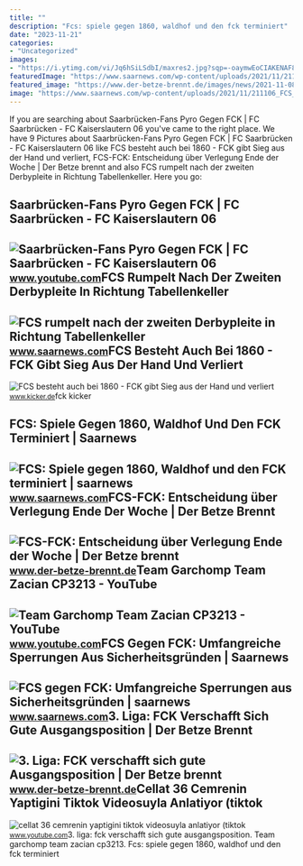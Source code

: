 ```yaml
---
title: ""
description: "Fcs: spiele gegen 1860, waldhof und den fck terminiert"
date: "2023-11-21"
categories:
- "Uncategorized"
images:
- "https://i.ytimg.com/vi/Jq6hSiLSdbI/maxres2.jpg?sqp=-oaymwEoCIAKENAF8quKqQMcGADwAQH4AZYDgALQBYoCDAgAEAEYZSBXKEUwDw==&amp;rs=AOn4CLC7j1FDNMebP_9Zy31ON9k9_G0liA"
featuredImage: "https://www.saarnews.com/wp-content/uploads/2021/11/211106_fcs_fck_m6_fcs_fans-scaled.jpg"
featured_image: "https://www.der-betze-brennt.de/images/news/2021-11-08-derby-jubel-fcs-fck.jpg"
image: "https://www.saarnews.com/wp-content/uploads/2021/11/211106_FCS_FCK_Pius-scaled.jpg"
---
```


If you are searching about Saarbrücken-Fans Pyro Gegen FCK | FC Saarbrücken - FC Kaiserslautern 06 you've came to the right place. We have 9 Pictures about Saarbrücken-Fans Pyro Gegen FCK | FC Saarbrücken - FC Kaiserslautern 06 like FCS besteht auch bei 1860 - FCK gibt Sieg aus der Hand und verliert, FCS-FCK: Entscheidung über Verlegung Ende der Woche | Der Betze brennt and also FCS rumpelt nach der zweiten Derbypleite in Richtung Tabellenkeller. Here you go:

Saarbrücken-Fans Pyro Gegen FCK | FC Saarbrücken - FC Kaiserslautern 06
-----------------------------------------------------------------------

 ![Saarbrücken-Fans Pyro Gegen FCK | FC Saarbrücken - FC Kaiserslautern 06](https://i.ytimg.com/vi/1sc4BGFpiJc/maxresdefault.jpg) <small>www.youtube.com</small>FCS Rumpelt Nach Der Zweiten Derbypleite In Richtung Tabellenkeller
-------------------------------------------------------------------

 ![FCS rumpelt nach der zweiten Derbypleite in Richtung Tabellenkeller](https://www.saarnews.com/wp-content/uploads/2021/11/211106_fcs_fck_m6_fcs_fans-scaled.jpg) <small>www.saarnews.com</small>FCS Besteht Auch Bei 1860 - FCK Gibt Sieg Aus Der Hand Und Verliert
-------------------------------------------------------------------

 ![FCS besteht auch bei 1860 - FCK gibt Sieg aus der Hand und verliert](https://derivates.kicker.de/image/upload/x_196,y_0,w_2823,h_1587,c_crop/w_1000,h_563,q_auto/ujwgbvw0ivrksp5bw7mm.jpg) <small>www.kicker.de</small>fck kicker

FCS: Spiele Gegen 1860, Waldhof Und Den FCK Terminiert | Saarnews
-----------------------------------------------------------------

 ![FCS: Spiele gegen 1860, Waldhof und den FCK terminiert | saarnews](https://www.saarnews.com/wp-content/uploads/2021/11/211106_FCS_FCK_Pius-scaled.jpg) <small>www.saarnews.com</small>FCS-FCK: Entscheidung über Verlegung Ende Der Woche | Der Betze Brennt
----------------------------------------------------------------------

 ![FCS-FCK: Entscheidung über Verlegung Ende der Woche | Der Betze brennt](https://www.der-betze-brennt.de/images/news/2021-10-20-rangelei-fck-fcs--eibner.jpg) <small>www.der-betze-brennt.de</small>Team Garchomp Team Zacian CP3213 - YouTube
------------------------------------------

 ![Team Garchomp Team Zacian CP3213 - YouTube](https://i.ytimg.com/vi/HYLCwcE-Dgc/maxres2.jpg?sqp=-oaymwEoCIAKENAF8quKqQMcGADwAQH4AYwCgALgA4oCDAgAEAEYRSBHKGUwDw==&rs=AOn4CLC_ulBvmvqa2cf2uT56Qfk3FCYaDA) <small>www.youtube.com</small>FCS Gegen FCK: Umfangreiche Sperrungen Aus Sicherheitsgründen | Saarnews
------------------------------------------------------------------------

 ![FCS gegen FCK: Umfangreiche Sperrungen aus Sicherheitsgründen | saarnews](https://www.saarnews.com/wp-content/uploads/2021/11/sb_camphauser_strasse.jpg) <small>www.saarnews.com</small>3. Liga: FCK Verschafft Sich Gute Ausgangsposition | Der Betze Brennt
---------------------------------------------------------------------

 ![3. Liga: FCK verschafft sich gute Ausgangsposition | Der Betze brennt](https://www.der-betze-brennt.de/images/news/2021-11-08-derby-jubel-fcs-fck.jpg) <small>www.der-betze-brennt.de</small>Cellat 36 Cemrenin Yaptigini Tiktok Videosuyla Anlatiyor (tiktok
----------------------------------------------------------------

 ![cellat 36 cemrenin yaptigini tiktok videosuyla anlatiyor (tiktok](https://i.ytimg.com/vi/Jq6hSiLSdbI/maxres2.jpg?sqp=-oaymwEoCIAKENAF8quKqQMcGADwAQH4AZYDgALQBYoCDAgAEAEYZSBXKEUwDw==&rs=AOn4CLC7j1FDNMebP_9Zy31ON9k9_G0liA) <small>www.youtube.com</small>3\. liga: fck verschafft sich gute ausgangsposition. Team garchomp team zacian cp3213. Fcs: spiele gegen 1860, waldhof und den fck terminiert
